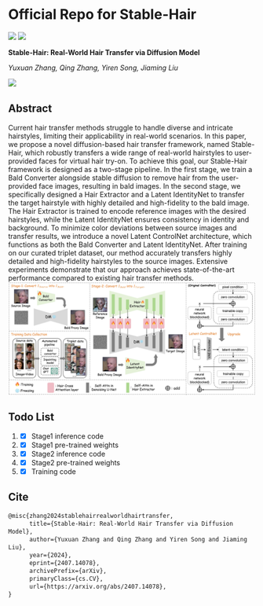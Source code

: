 # Official Repo for Stable-Hair
<a href='https://xiaojiu-z.github.io/Stable-Hair.github.io/'><img src='https://img.shields.io/badge/Project-Page-green'></a> 
<a href='https://arxiv.org/pdf/2407.14078'><img src='https://img.shields.io/badge/Technique-Report-red'></a> 

**Stable-Hair: Real-World Hair Transfer via Diffusion Model**

*Yuxuan Zhang, Qing Zhang, Yiren Song, Jiaming Liu*

<img src='assets/teaser_.jpg'>

## Abstract
Current hair transfer methods struggle to handle diverse and intricate hairstyles, limiting their applicability in real-world scenarios. In this paper, we propose a novel diffusion-based hair transfer framework, named Stable-Hair, which robustly transfers a wide range of real-world hairstyles to user-provided faces for virtual hair try-on. To achieve this goal, our Stable-Hair framework is designed as a two-stage pipeline. In the first stage, we train a Bald Converter alongside stable diffusion to remove hair from the user-provided face images, resulting in bald images. In the second stage, we specifically designed a Hair Extractor and a Latent IdentityNet to transfer the target hairstyle with highly detailed and high-fidelity to the bald image. The Hair Extractor is trained to encode reference images with the desired hairstyles, while the Latent IdentityNet ensures consistency in identity and background. To minimize color deviations between source images and transfer results, we introduce a novel Latent ControlNet architecture, which functions as both the Bald Converter and Latent IdentityNet. After training on our curated triplet dataset, our method accurately transfers highly detailed and high-fidelity hairstyles to the source images. Extensive experiments demonstrate that our approach achieves state-of-the-art performance compared to existing hair transfer methods.
<img src='assets/method.jpg'>

## Todo List
1. - [x] Stage1 inference code 
2. - [x] Stage1 pre-trained weights 
3. - [x] Stage2 inference code
4. - [x] Stage2 pre-trained weights
5. - [x] Training code

## Cite
```
@misc{zhang2024stablehairrealworldhairtransfer,
      title={Stable-Hair: Real-World Hair Transfer via Diffusion Model}, 
      author={Yuxuan Zhang and Qing Zhang and Yiren Song and Jiaming Liu},
      year={2024},
      eprint={2407.14078},
      archivePrefix={arXiv},
      primaryClass={cs.CV},
      url={https://arxiv.org/abs/2407.14078}, 
}
```
